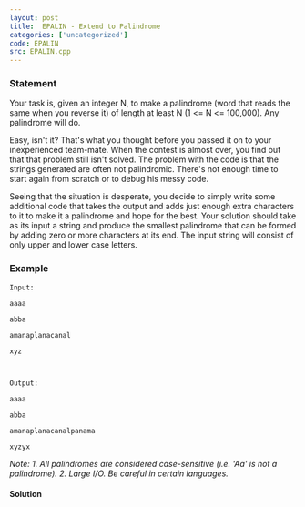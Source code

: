 ```yaml
---
layout: post
title:  EPALIN - Extend to Palindrome
categories: ['uncategorized']
code: EPALIN
src: EPALIN.cpp
---
```


### **Statement**

Your task is, given an integer N, to make a palindrome (word that reads the
same when you reverse it) of length at least N (1 <= N <= 100,000). Any
palindrome will do.

Easy, isn't it? That's what you thought before you passed it on to your
inexperienced team-mate. When the contest is almost over, you find out that
that problem still isn't solved. The problem with the code is that the strings
generated are often not palindromic. There's not enough time to start again
from scratch or to debug his messy code.

Seeing that the situation is desperate, you decide to simply write some
additional code that takes the output and adds just enough extra characters to
it to make it a palindrome and hope for the best. Your solution should take as
its input a string and produce the smallest palindrome that can be formed by
adding zero or more characters at its end. The input string will consist of
only upper and lower case letters.

### Example

    
    
    Input:
    aaaa
    abba
    amanaplanacanal
    xyz
    
    Output:
    aaaa
    abba
    amanaplanacanalpanama
    xyzyx
    

_Note: 1\. All palindromes are considered case-sensitive (i.e. 'Aa' is not a
palindrome). 2\. Large I/O. Be careful in certain languages._



#### **Solution**



